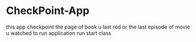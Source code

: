 # CheckPoint-App
this app checkpoint the page of book u last red or the last episode of movie u watched 
to run application run start class
